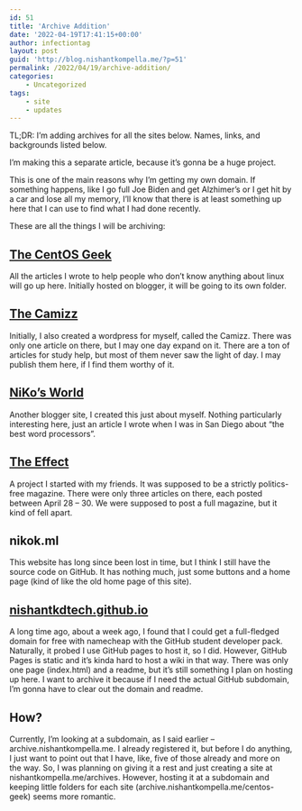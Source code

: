```yaml
---
id: 51
title: 'Archive Addition'
date: '2022-04-19T17:41:15+00:00'
author: infectiontag
layout: post
guid: 'http://blog.nishantkompella.me/?p=51'
permalink: /2022/04/19/archive-addition/
categories:
    - Uncategorized
tags:
    - site
    - updates
---
```


TL;DR: I’m adding archives for all the sites below. Names, links, and backgrounds listed below.

I’m making this a separate article, because it’s gonna be a huge project.

This is one of the main reasons why I’m getting my own domain. If something happens, like I go full Joe Biden and get Alzhimer’s or I get hit by a car and lose all my memory, I’ll know that there is at least something up here that I can use to find what I had done recently.

These are all the things I will be archiving:

## [The CentOS Geek](http://centosgeek.blogspot.com)

All the articles I wrote to help people who don’t know anything about linux will go up here. Initially hosted on blogger, it will be going to its own folder.

## [The Camizz](http://thecamizz.wordpress.com)

Initially, I also created a wordpress for myself, called the Camizz. There was only one article on there, but I may one day expand on it. There are a ton of articles for study help, but most of them never saw the light of day. I may publish them here, if I find them worthy of it.

## [NiKo’s World](http://thenikok.blogspot.com)

Another blogger site, I created this just about myself. Nothing particularly interesting here, just an article I wrote when I was in San Diego about “the best word processors”.

## [The Effect](http://mageffect.blogspot.com)

A project I started with my friends. It was supposed to be a strictly politics-free magazine. There were only three articles on there, each posted between April 28 – 30. We were supposed to post a full magazine, but it kind of fell apart.

## nikok.ml

This website has long since been lost in time, but I think I still have the source code on GitHub. It has nothing much, just some buttons and a home page (kind of like the old home page of this site).

## [nishantkdtech.github.io](http://nishantkdtech.github.io)

A long time ago, about a week ago, I found that I could get a full-fledged domain for free with namecheap with the GitHub student developer pack. Naturally, it probed I use GitHub pages to host it, so I did. However, GitHub Pages is static and it’s kinda hard to host a wiki in that way. There was only one page (index.html) and a readme, but it’s still something I plan on hosting up here. I want to archive it because if I need the actual GitHub subdomain, I’m gonna have to clear out the domain and readme.

## How?

Currently, I’m looking at a subdomain, as I said earlier – archive.nishantkompella.me. I already registered it, but before I do anything, I just want to point out that I have, like, five of those already and more on the way. So, I was planning on giving it a rest and just creating a site at nishantkompella.me/archives. However, hosting it at a subdomain and keeping little folders for each site (archive.nishantkompella.me/centos-geek) seems more romantic.